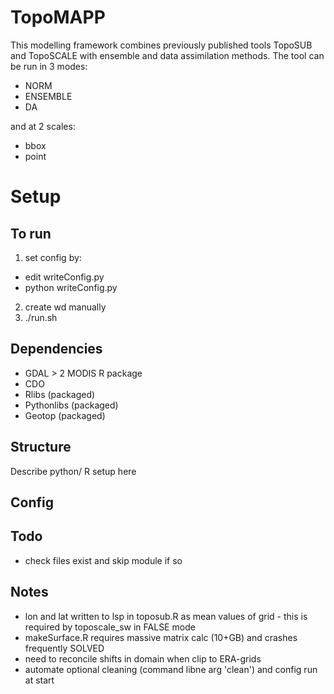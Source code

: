 
# TopoMAPP

This modelling framework combines previously published tools TopoSUB and TopoSCALE with ensemble and data assimilation methods. The tool can be run in 3 modes:
- NORM
- ENSEMBLE
- DA

and at 2 scales:
- bbox
- point

# Setup
## To run
1. set config by:
- edit writeConfig.py
- python writeConfig.py

2. create wd manually
3. ./run.sh

## Dependencies
- GDAL > 2 MODIS R package
- CDO
- Rlibs (packaged)
- Pythonlibs (packaged)
- Geotop (packaged)

## Structure
Describe python/ R setup here

## Config  

## Todo
- check files exist and skip module if so

## Notes
- lon and lat written to lsp in toposub.R as mean values of grid - this is required by toposcale_sw in FALSE mode
- makeSurface.R requires massive matrix calc (10+GB) and crashes frequently SOLVED
- need to reconcile shifts in domain when clip to ERA-grids
- automate optional cleaning (command libne arg 'clean') and config run at start 
